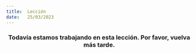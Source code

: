 ```yaml
---
title:  Lección
date:   25/03/2023
---
```


### <center>Todavía estamos trabajando en esta lección. Por favor, vuelva más tarde.</center>